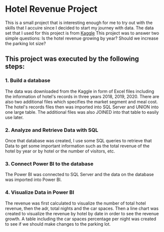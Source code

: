 # Hotel Revenue Project
This is a small project that is interesting enough for me to try out with the skills that I accuire since I decided to start my journey with data. The data set that I used for this project is from [Kaggle](https://www.kaggle.com/datasets/ferranindata/hotel-revenue-data-project)
This project was to answer two simple questions: 
Is the hotel revenue growing by year?
Should we increase the parking lot size?

## This project was executed by the following steps:
### 1. Build a database
The data was downloaded from the Kaggle in form of Excel files including the information of hotel's records in three years 2018, 2019, 2020. There are also two additional files which specifies the market segment and meal cost.
The hotel's records files then was imported into SQL Server and UNION into one large table. The additional files was also JOINED into that table to easily use later.

### 2. Analyze and Retrieve Data with SQL
Once that database was created, I use some SQL queries to retrieve that Data to get some important information such as the total revenue of the hotel by year or by hotel or the number of visitors, etc. 

### 3. Connect Power BI to the database
The Power BI was connected to SQL Server and the data on the database was imported into Power BI.

### 4. Visualize Data in Power BI
The revenue was first calculated to visualize the number of total hotel revenue, then the adr, total nights and the car spaces. Then a line chart was created to visualize the revenue by hotel by date in order to see the revenue growth. A table including the car spaces percentage per night was created to see if we should make changes to the parking lot.

